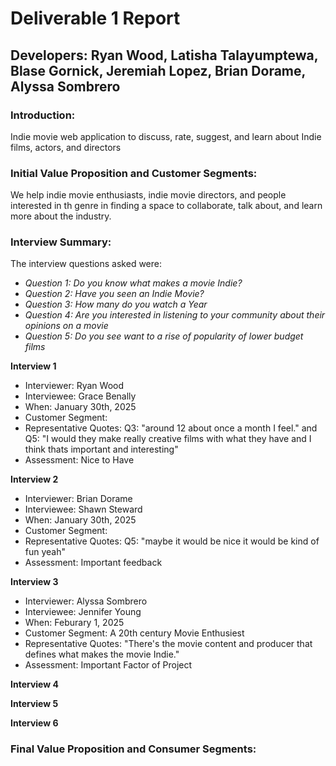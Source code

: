 # Deliverable 1 Report
## Developers: Ryan Wood, Latisha Talayumptewa, Blase Gornick, Jeremiah Lopez, Brian Dorame, Alyssa Sombrero

### Introduction: 
Indie movie web application to discuss, rate, suggest, and learn about Indie films, actors, and directors

### Initial Value Proposition and Customer Segments:
We help indie movie enthusiasts, indie movie directors, and people interested in th genre in finding a space to collaborate, talk about, and learn more about the industry.

### Interview Summary:

The interview questions asked were: 
- *Question 1: Do you know what makes a movie Indie?*
- *Question 2: Have you seen an Indie Movie?*
- *Question 3: How many do you watch a Year*
- *Question 4: Are you interested in listening to your community about their opinions on a movie*
- *Question 5: Do you see want to a rise of popularity of lower budget films*


**Interview 1**
- Interviewer: Ryan Wood
- Interviewee: Grace Benally 
- When: January 30th, 2025 
- Customer Segment:
- Representative Quotes: Q3: "around 12 about once a month I feel." and Q5: "I would they make really creative films with what they have and I think thats important and interesting"
- Assessment: Nice to Have

**Interview 2**
- Interviewer: Brian Dorame
- Interviewee: Shawn Steward
- When: January 30th, 2025 
- Customer Segment:
- Representative Quotes: Q5: "maybe it would be nice it would be kind of fun yeah" 
- Assessment: Important feedback

**Interview 3**
- Interviewer: Alyssa Sombrero
- Interviewee: Jennifer Young
- When: Feburary 1, 2025
- Customer Segment: A 20th century Movie Enthusiest
- Representative Quotes: "There's the movie content and producer that defines what makes the movie Indie."
- Assessment: Important Factor of Project

**Interview 4**

**Interview 5**

**Interview 6**


### Final Value Proposition and Consumer Segments:

